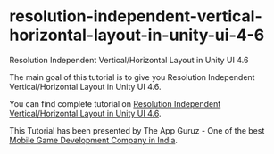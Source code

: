 # resolution-independent-vertical-horizontal-layout-in-unity-ui-4-6
Resolution Independent Vertical/Horizontal Layout in Unity UI 4.6

The main goal of this tutorial is to give you Resolution Independent Vertical/Horizontal Layout in Unity UI 4.6.

You can find complete tutorial on [Resolution Independent Vertical/Horizontal Layout in Unity UI 4.6](http://www.theappguruz.com/blog/resolution-independent-vertical-horizontal-layout-in-unity-ui-4-6).

This Tutorial has been presented by The App Guruz - One of the best [Mobile Game Development Company in India](http://www.theappguruz.com/3d-game-development/).
